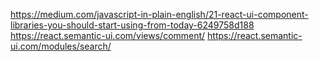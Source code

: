 https://medium.com/javascript-in-plain-english/21-react-ui-component-libraries-you-should-start-using-from-today-6249758d188
https://react.semantic-ui.com/views/comment/
https://react.semantic-ui.com/modules/search/
